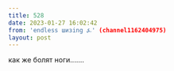 ```yaml
---
title: 528
date: 2023-01-27 16:02:42
from: 'endless шизing ⍼' (channel1162404975)
layout: post
---
```


как же болят ноги.......
